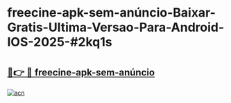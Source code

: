 # freecine-apk-sem-anúncio-Baixar-Gratis-Ultima-Versao-Para-Android-IOS-2025-#2kq1s

# <h2><a href="https://ainizakaria.my?title=freecine-apk-sem-anúncio&ref=25M">🔗👉 🔴 freecine-apk-sem-anúncio</a></h2>

[![acn](https://github.com/user-attachments/assets/0f9c940e-d8b0-45ae-aac7-cd30a18b3e1c)](https://ainizakaria.my?title=freecine-apk-sem-anúncio&ref=25M)


